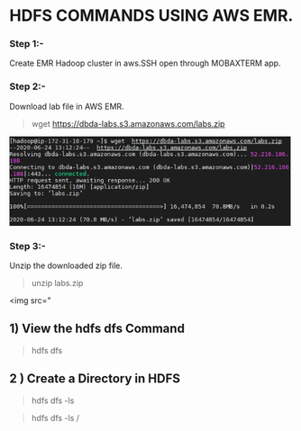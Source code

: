 # HDFS COMMANDS USING AWS EMR.

### Step 1:-
Create EMR Hadoop cluster in aws.SSH open through MOBAXTERM app.

### Step 2:-
Download lab file in AWS EMR.
> wget  https://dbda-labs.s3.amazonaws.com/labs.zip

<img src="Images/pic1.png" width=500>

### Step 3:-
Unzip the downloaded zip file.
>  unzip   labs.zip 

<img src="
## 1) View the hdfs dfs Command
> hdfs dfs 

## 2 ) Create a Directory in HDFS
> hdfs dfs -ls 

>hdfs dfs -ls / 
